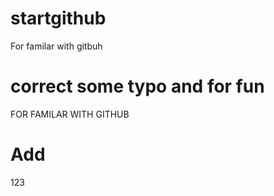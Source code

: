 # startgithub
For familar with gitbuh
# correct some typo and for fun
FOR FAMILAR WITH GITHUB
# Add
123
